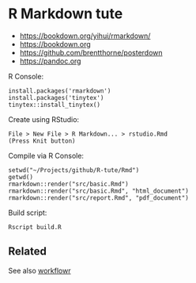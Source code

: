 # R Markdown tute

- https://bookdown.org/yihui/rmarkdown/
- https://bookdown.org
- https://github.com/brentthorne/posterdown
- https://pandoc.org

R Console:

```
install.packages('rmarkdown')
install.packages('tinytex')
tinytex::install_tinytex()
```

Create using RStudio:

```
File > New File > R Markdown... > rstudio.Rmd
(Press Knit button)
```

Compile via R Console:

```
setwd("~/Projects/github/R-tute/Rmd")
getwd()
rmarkdown::render("src/basic.Rmd")
rmarkdown::render("src/basic.Rmd", "html_document")
rmarkdown::render("src/report.Rmd", "pdf_document")
```

Build script:

```
Rscript build.R
```

## Related

See also [workflowr](../workflowr)
